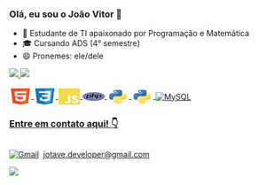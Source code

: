 ### Olá, eu sou o João Vitor 👋

- 🌱 Estudante de TI apaixonado por Programação e Matemática
- 🎓 Cursando ADS (4° semestre)
- 😄 Pronemes: ele/dele

 <div>
   <a href="https://github.com/vittorsoares">
   <img height="180em" src="https://github-readme-stats.vercel.app/api?username=vittorsoares&show_icons=true&theme=tokyonight&include_all_commits=true&count_private=true"/>
   <img height="180em" src="https://github-readme-stats.vercel.app/api/top-langs/?username=vittorsoares&layout=compact&langs_count=6&theme=tokyonight"/>
</div>
     
<div style="display: inline_block"><br>
  
  <img align="center" alt="HTML" height="30" width="40" src="https://raw.githubusercontent.com/devicons/devicon/master/icons/html5/html5-original.svg">
  <img align="center" alt="CSS" height="30" width="40" src="https://raw.githubusercontent.com/devicons/devicon/master/icons/css3/css3-original.svg">
  <img align="center" alt="Js" height="30" width="40" src="https://raw.githubusercontent.com/devicons/devicon/master/icons/javascript/javascript-plain.svg">
  <img align="center" alt="PHP" height="30" width="40" src="https://raw.githubusercontent.com/devicons/devicon/master/icons/php/php-original.svg">
  <img align="center" alt="Python" height="30" width="40" src="https://raw.githubusercontent.com/devicons/devicon/master/icons/python/python-original.svg">
  <img align="center" alt="Python" height="30" width="40" src="https://raw.githubusercontent.com/devicons/devicon/master/icons/python/python-original.svg">
  <img align="center" alt="MySQL" height="30" width="40" src="https://cdn.jsdelivr.net/gh/devicons/devicon@latest/icons/mysql/mysql-original.svg" />
        
</div>

### Entre em contato aqui! 👇
 
<div> 
  <!--
  <a href="https://www.instagram.com/jotave.tx?igsh=MXhlZWloeDJjMGlyZQ==" target="_blank"><img src="https://img.shields.io/badge/-Instagram-%23E4405F?style=for-the-badge&logo=instagram&logoColor=white" target="_blank"></a> -->
 
<div style="display: flex; align-items: center;">
    <img src="https://img.shields.io/badge/Gmail-D14836?style=for-the-badge&logo=gmail&logoColor=white" alt="Gmail" style="margin-right: 8px;">
    <p>jotave.developer@gmail.com</p>
</div>
  <a href="https://www.linkedin.com/in/joão-vitor-soares-de-lima-150080269" target="_blank"><img src="https://img.shields.io/badge/-LinkedIn-%230077B5?style=for-the-badge&logo=linkedin&logoColor=white" target="_blank"></a>
</div>


###

